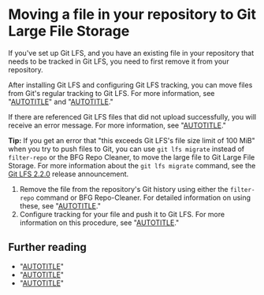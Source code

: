 # Moving a file in your repository to Git Large File Storage

If you've set up Git LFS, and you have an existing file in your repository that needs to be tracked in Git LFS, you need to first remove it from your repository.

After installing Git LFS and configuring Git LFS tracking, you can move files from Git's regular tracking to Git LFS. For more information, see "[AUTOTITLE](/repositories/working-with-files/managing-large-files/installing-git-large-file-storage)" and "[AUTOTITLE](/repositories/working-with-files/managing-large-files/configuring-git-large-file-storage)."

If there are referenced Git LFS files that did not upload successfully, you will receive an error message. For more information, see "[AUTOTITLE](/repositories/working-with-files/managing-large-files/resolving-git-large-file-storage-upload-failures)."

<div class="ghd-spotlight ghd-spotlight-tip border rounded-1 my-3 p-3 f5 color-border-accent-emphasis color-bg-accent">

**Tip:** If you get an error that "this exceeds Git LFS's file size limit of 100 MiB" when you try to push files to Git, you can use `git lfs migrate` instead of `filter-repo` or the BFG Repo Cleaner, to move the large file to Git Large File Storage. For more information about the `git lfs migrate` command, see the [Git LFS 2.2.0](https://github.com/blog/2384-git-lfs-2-2-0-released) release announcement.

</div>

1. Remove the file from the repository's Git history using either the `filter-repo` command or BFG Repo-Cleaner. For detailed information on using these, see "[AUTOTITLE](/authentication/keeping-your-account-and-data-secure/removing-sensitive-data-from-a-repository)."
1. Configure tracking for your file and push it to Git LFS. For more information on this procedure, see "[AUTOTITLE](/repositories/working-with-files/managing-large-files/configuring-git-large-file-storage)."

## Further reading

- "[AUTOTITLE](/repositories/working-with-files/managing-large-files/about-git-large-file-storage)"
- "[AUTOTITLE](/repositories/working-with-files/managing-large-files/collaboration-with-git-large-file-storage)"
- "[AUTOTITLE](/repositories/working-with-files/managing-large-files/installing-git-large-file-storage)"
